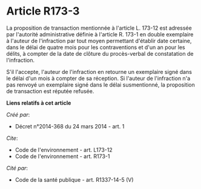 # Article R173-3

La proposition de transaction mentionnée à l'article L. 173-12 est adressée par l'autorité administrative définie à l'article
R. 173-1 en double exemplaire à l'auteur de l'infraction par tout moyen permettant d'établir date certaine, dans le délai de
quatre mois pour les contraventions et d'un an pour les délits, à compter de la date de clôture du procès-verbal de
constatation de l'infraction.

S'il l'accepte, l'auteur de l'infraction en retourne un exemplaire signé dans le délai d'un mois à compter de sa réception.
Si l'auteur de l'infraction n'a pas renvoyé un exemplaire signé dans le délai susmentionné, la proposition de transaction est
réputée refusée.

**Liens relatifs à cet article**

_Créé par_:

  - Décret n°2014-368 du 24 mars 2014 - art. 1

_Cite_:

  - Code de l'environnement - art. L173-12
  - Code de l'environnement - art. R173-1

_Cité par_:

  - Code de la santé publique - art. R1337-14-5 (V)
